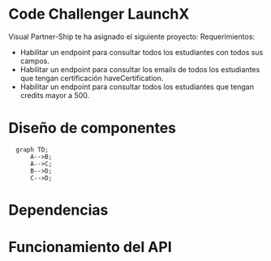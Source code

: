# Code Challenger LaunchX
Visual Partner-Ship te ha asignado el siguiente proyecto:
Requerimientos:

 - Habilitar un endpoint para consultar todos los estudiantes con todos sus campos.
 - Habilitar un endpoint para consultar los emails de todos los estudiantes que tengan certificación haveCertification.
 - Habilitar un endpoint para consultar todos los estudiantes que tengan credits mayor a 500.
  
# Diseño de componentes
```mermaid
  graph TD;
      A-->B;
      A-->C;
      B-->D;
      C-->D;
```
# Dependencias
# Funcionamiento del API
